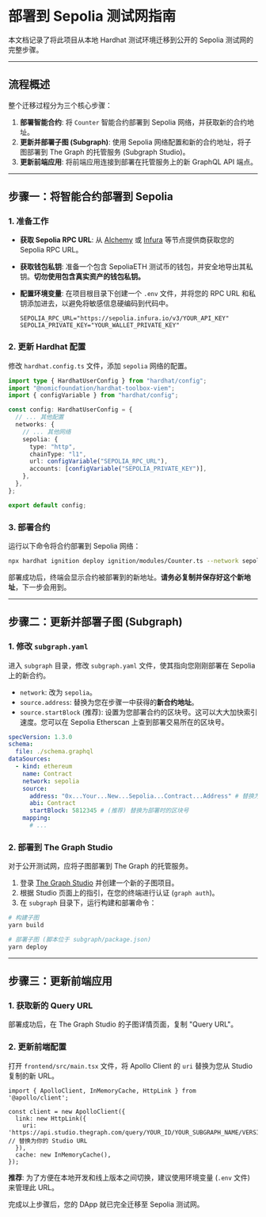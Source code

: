 # 部署到 Sepolia 测试网指南

本文档记录了将此项目从本地 Hardhat 测试环境迁移到公开的 Sepolia 测试网的完整步骤。

---

## 流程概述

整个迁移过程分为三个核心步骤：

1.  **部署智能合约**: 将 `Counter` 智能合约部署到 Sepolia 网络，并获取新的合约地址。
2.  **更新并部署子图 (Subgraph)**: 使用 Sepolia 网络配置和新的合约地址，将子图部署到 The Graph 的托管服务 (Subgraph Studio)。
3.  **更新前端应用**: 将前端应用连接到部署在托管服务上的新 GraphQL API 端点。

---

## 步骤一：将智能合约部署到 Sepolia

### 1. 准备工作

- **获取 Sepolia RPC URL**: 从 [Alchemy](https://www.alchemy.com/) 或 [Infura](https://www.infura.io/) 等节点提供商获取您的 Sepolia RPC URL。
- **获取钱包私钥**: 准备一个包含 SepoliaETH 测试币的钱包，并安全地导出其私钥。**切勿使用包含真实资产的钱包私钥。**
- **配置环境变量**: 在项目根目录下创建一个 `.env` 文件，并将您的 RPC URL 和私钥添加进去，以避免将敏感信息硬编码到代码中。

  ```.env
  SEPOLIA_RPC_URL="https://sepolia.infura.io/v3/YOUR_API_KEY"
  SEPOLIA_PRIVATE_KEY="YOUR_WALLET_PRIVATE_KEY"
  ```

### 2. 更新 Hardhat 配置

修改 `hardhat.config.ts` 文件，添加 `sepolia` 网络的配置。

```typescript:hardhat.config.ts
import type { HardhatUserConfig } from "hardhat/config";
import "@nomicfoundation/hardhat-toolbox-viem";
import { configVariable } from "hardhat/config";

const config: HardhatUserConfig = {
  // ... 其他配置
  networks: {
    // ... 其他网络
    sepolia: {
      type: "http",
      chainType: "l1",
      url: configVariable("SEPOLIA_RPC_URL"),
      accounts: [configVariable("SEPOLIA_PRIVATE_KEY")],
    },
  },
};

export default config;
```

### 3. 部署合约

运行以下命令将合约部署到 Sepolia 网络：

```bash
npx hardhat ignition deploy ignition/modules/Counter.ts --network sepolia
```

部署成功后，终端会显示合约被部署到的新地址。**请务必复制并保存好这个新地址**，下一步会用到。

---

## 步骤二：更新并部署子图 (Subgraph)

### 1. 修改 `subgraph.yaml`

进入 `subgraph` 目录，修改 `subgraph.yaml` 文件，使其指向您刚刚部署在 Sepolia 上的新合约。

- `network`: 改为 `sepolia`。
- `source.address`: 替换为您在步骤一中获得的**新合约地址**。
- `source.startBlock` (推荐): 设置为您部署合约的区块号。这可以大大加快索引速度。您可以在 Sepolia Etherscan 上查到部署交易所在的区块号。

```yaml:subgraph/subgraph.yaml
specVersion: 1.3.0
schema:
  file: ./schema.graphql
dataSources:
  - kind: ethereum
    name: Contract
    network: sepolia
    source:
      address: "0x...Your...New...Sepolia...Contract...Address" # 替换为新地址
      abi: Contract
      startBlock: 5812345 # (推荐) 替换为部署时的区块号
    mapping:
      # ...
```

### 2. 部署到 The Graph Studio

对于公开测试网，应将子图部署到 The Graph 的托管服务。

1.  登录 [The Graph Studio](https://thegraph.com/studio/) 并创建一个新的子图项目。
2.  根据 Studio 页面上的指引，在您的终端进行认证 (`graph auth`)。
3.  在 `subgraph` 目录下，运行构建和部署命令：

```bash
# 构建子图
yarn build

# 部署子图 (脚本位于 subgraph/package.json)
yarn deploy
```

---

## 步骤三：更新前端应用

### 1. 获取新的 Query URL

部署成功后，在 The Graph Studio 的子图详情页面，复制 "Query URL"。

### 2. 更新前端配置

打开 `frontend/src/main.tsx` 文件，将 Apollo Client 的 `uri` 替换为您从 Studio 复制的新 URL。

```typescript:frontend/src/main.tsx
import { ApolloClient, InMemoryCache, HttpLink } from '@apollo/client';

const client = new ApolloClient({
  link: new HttpLink({
    uri: 'https://api.studio.thegraph.com/query/YOUR_ID/YOUR_SUBGRAPH_NAME/VERSION', // 替换为你的 Studio URL
  }),
  cache: new InMemoryCache(),
});
```

**推荐**: 为了方便在本地开发和线上版本之间切换，建议使用环境变量 (`.env` 文件) 来管理此 URL。

完成以上步骤后，您的 DApp 就已完全迁移至 Sepolia 测试网。
